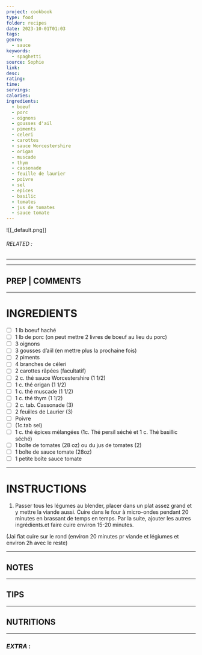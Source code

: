 ```yaml
---
project: cookbook
type: food
folder: recipes
date: 2023-10-01T01:03
tags: 
genre:
  - sauce
keywords:
  - spaghetti
source: Sophie
link: 
desc: 
rating: 
time: 
servings: 
calories: 
ingredients:
  - boeuf
  - porc
  - oignons
  - gousses d'ail
  - piments
  - celeri
  - carottes
  - sauce Worcestershire
  - origan
  - muscade
  - thym
  - cassonade
  - feuille de laurier
  - poivre
  - sel
  - epices
  - basilic
  - tomates
  - jus de tomates
  - sauce tomate
---
```


![[_default.png]]
###### *RELATED* : 
---


---
## PREP | COMMENTS



---
# INGREDIENTS

- [ ] 1 lb boeuf haché 
- [ ] 1 lb de porc (on peut mettre 2 livres de boeuf au lieu du porc)
- [ ] 3 oignons
- [ ] 3 gousses d’aiil (en mettre plus la prochaine fois)
- [ ] 2 piments
- [ ] 4 branches de céleri
- [ ] 2 carottes râpées (facultatif)
- [ ] 2 c. thé sauce Worcestershire (1 1/2)
- [ ] 1 c. thé origan (1 1/2)
- [ ] 1 c. thé muscade (1 1/2)
- [ ] 1 c. thé thym (1 1/2)
- [ ] 2 c. tab. Cassonade (3)
- [ ] 2 feuiiles de Laurier (3)
- [ ] Poivre
- [ ] (1c.tab sel)
- [ ] 1 c. thé épices mélangées (1c. Thé persil séché et 1 c. Thé basillic séché)
- [ ] 1 boîte de tomates (28 oz) ou du jus de tomates (2)
- [ ] 1 boîte de sauce tomate (28oz)
- [ ] 1 petite boîte sauce tomate

---
# INSTRUCTIONS

1. Passer tous les légumes au blender, placer dans un plat assez grand et y mettre la viande aussi. Cuire dans le four à micro-ondes pendant 20 minutes en brassant de temps en temps. Par la suite, ajouter les autres ingrédients.et faire cuire environ 15-20 minutes.

(Jai fiat cuire sur le rond (environ 20 minutes pr viande et légiumes et environ 2h avec le reste)

---
## NOTES



---
## TIPS



---
## NUTRITIONS



---
### *EXTRA* :



